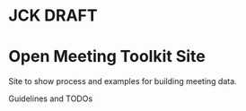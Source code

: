 # JCK DRAFT

# Open Meeting Toolkit Site
Site to show process and examples for building meeting data.

Guidelines and TODOs

